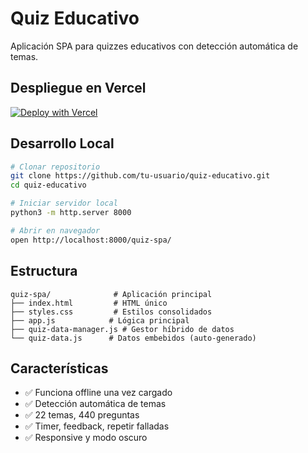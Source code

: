 # Quiz Educativo

Aplicación SPA para quizzes educativos con detección automática de temas.

## Despliegue en Vercel

[![Deploy with Vercel](https://vercel.com/button)](https://vercel.com/new/clone?repository-url=https://github.com/tu-usuario/quiz-educativo)

## Desarrollo Local

```bash
# Clonar repositorio
git clone https://github.com/tu-usuario/quiz-educativo.git
cd quiz-educativo

# Iniciar servidor local
python3 -m http.server 8000

# Abrir en navegador
open http://localhost:8000/quiz-spa/
```

## Estructura

```
quiz-spa/              # Aplicación principal
├── index.html         # HTML único
├── styles.css         # Estilos consolidados
├── app.js            # Lógica principal
├── quiz-data-manager.js # Gestor híbrido de datos
└── quiz-data.js      # Datos embebidos (auto-generado)
```

## Características

- ✅ Funciona offline una vez cargado
- ✅ Detección automática de temas 
- ✅ 22 temas, 440 preguntas
- ✅ Timer, feedback, repetir falladas
- ✅ Responsive y modo oscuro
